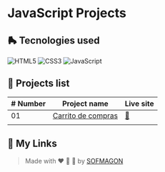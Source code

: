 # JavaScript Projects



## 🛼 Tecnologies used

![HTML5](https://img.shields.io/badge/html5-%23E34F26.svg?style=for-the-badge&logo=html5&logoColor=white) ![CSS3](https://img.shields.io/badge/css3-%231572B6.svg?style=for-the-badge&logo=css3&logoColor=white) ![JavaScript](https://img.shields.io/badge/javascript-%23F7DF1E.svg?style=for-the-badge&logo=javascript&logoColor=black)



## 🍕 Projects list

| # Number | Project name                       | Live site                            |
| -------- | ---------------------------------- | ------------------------------------ |
| 01       | [Carrito de compras](./01-carrito) | [🚀](https://01-carrito.netlify.app/) |
|          |                                    |                                      |



## 🌈 My Links

> Made with ❤️ 🍕 🌮 by [SOFMAGON](https://sofmagon.com)
